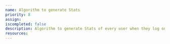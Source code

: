 ```yaml
---
name: Algorithm to generate Stats
priority: 8
assign: 
iscompleted: false
description: Algorithm to generate Stats of every user when they log on (on weekly / monthly basis), to be implemented in the portal dashboard.
resources: 
---
```

